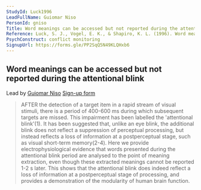 ```yaml
---
StudyId: Luck1996
LeadFullName: Guiomar Niso
PersonId: gniso
Title: Word meanings can be accessed but not reported during the attentional blink
Reference: Luck, S. J., Vogel, E. K., & Shapiro, K. L. (1996). Word meanings can be accessed but not reported during the attentional blink. Nature, 383(6601), 616–618. https://doi.org/10.1038/383616a0
PsychConstruct: conflict monitoring
SignupUrl: https://forms.gle/PP2SqQ5N49KLQHxb6
---
```


## Word meanings can be accessed but not reported during the attentional blink

Lead by [Guiomar Niso](/people/gniso)
[Sign-up form](https://forms.gle/PP2SqQ5N49KLQHxb6)

> AFTER the detection of a target item in a rapid stream of visual stimuli, there is a period of 400-600 ms during which subsequent targets are missed. This impairment has been labelled the 'attentional blink'(1). It has been suggested that, unlike an eye blink, the additional blink does not reflect a suppression of perceptual processing, but instead reflects a loss of information at a postperceptual stage, such as visual short-term memory(2-4). Here we provide electrophysiological evidence that words presented during the attentional blink period are analysed to the point of meaning extraction, even though these extracted meanings cannot be reported 1-2 s later. This shows that the attentional blink does indeed reflect a loss of information at a postperceptual stage of processing, and provides a demonstration of the modularity of human brain function.